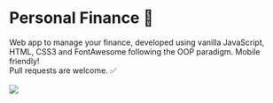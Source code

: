 # Personal Finance 🧾

Web app to manage your finance, developed using vanilla JavaScript, HTML, CSS3 and FontAwesome following the OOP paradigm. Mobile friendly!<br>
Pull requests are welcome. ✅
<br><br>
<img src="https://i.imgur.com/3Mg4Lik.png"></img>
